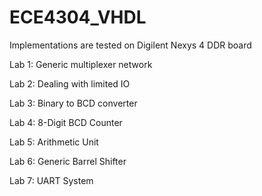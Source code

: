 # ECE4304_VHDL
Implementations are tested on Digilent Nexys 4 DDR board

Lab 1: Generic multiplexer network

Lab 2: Dealing with limited IO

Lab 3: Binary to BCD converter

Lab 4: 8-Digit BCD Counter

Lab 5: Arithmetic Unit

Lab 6: Generic Barrel Shifter

Lab 7: UART System
